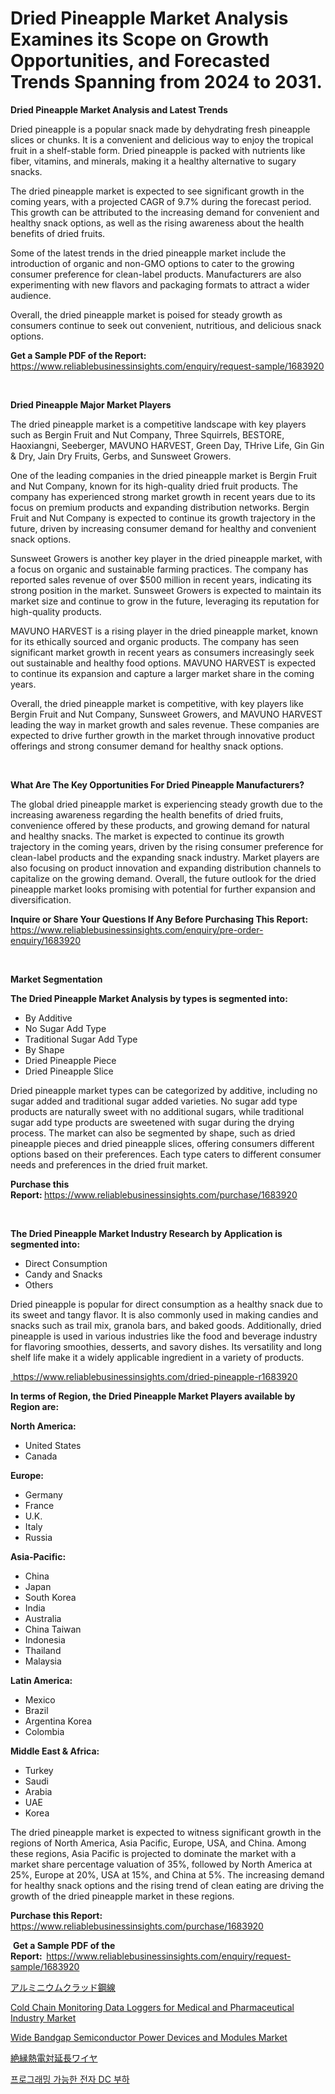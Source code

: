 <p><h1>Dried Pineapple Market Analysis Examines its Scope on Growth Opportunities, and Forecasted Trends Spanning from 2024 to 2031.</h1></p><p><strong>Dried Pineapple Market Analysis and Latest Trends</strong></p>
<p><p>Dried pineapple is a popular snack made by dehydrating fresh pineapple slices or chunks. It is a convenient and delicious way to enjoy the tropical fruit in a shelf-stable form. Dried pineapple is packed with nutrients like fiber, vitamins, and minerals, making it a healthy alternative to sugary snacks.</p><p>The dried pineapple market is expected to see significant growth in the coming years, with a projected CAGR of 9.7% during the forecast period. This growth can be attributed to the increasing demand for convenient and healthy snack options, as well as the rising awareness about the health benefits of dried fruits.</p><p>Some of the latest trends in the dried pineapple market include the introduction of organic and non-GMO options to cater to the growing consumer preference for clean-label products. Manufacturers are also experimenting with new flavors and packaging formats to attract a wider audience.</p><p>Overall, the dried pineapple market is poised for steady growth as consumers continue to seek out convenient, nutritious, and delicious snack options.</p></p>
<p><strong>Get a Sample PDF of the Report:&nbsp;</strong> <a href="https://www.reliablebusinessinsights.com/enquiry/request-sample/1683920">https://www.reliablebusinessinsights.com/enquiry/request-sample/1683920</a></p>
<p>&nbsp;</p>
<p><strong>Dried Pineapple Major Market Players</strong></p>
<p><p>The dried pineapple market is a competitive landscape with key players such as Bergin Fruit and Nut Company, Three Squirrels, BESTORE, Haoxiangni, Seeberger, MAVUNO HARVEST, Green Day, THrive Life, Gin Gin & Dry, Jain Dry Fruits, Gerbs, and Sunsweet Growers.</p><p>One of the leading companies in the dried pineapple market is Bergin Fruit and Nut Company, known for its high-quality dried fruit products. The company has experienced strong market growth in recent years due to its focus on premium products and expanding distribution networks. Bergin Fruit and Nut Company is expected to continue its growth trajectory in the future, driven by increasing consumer demand for healthy and convenient snack options.</p><p>Sunsweet Growers is another key player in the dried pineapple market, with a focus on organic and sustainable farming practices. The company has reported sales revenue of over $500 million in recent years, indicating its strong position in the market. Sunsweet Growers is expected to maintain its market size and continue to grow in the future, leveraging its reputation for high-quality products.</p><p>MAVUNO HARVEST is a rising player in the dried pineapple market, known for its ethically sourced and organic products. The company has seen significant market growth in recent years as consumers increasingly seek out sustainable and healthy food options. MAVUNO HARVEST is expected to continue its expansion and capture a larger market share in the coming years.</p><p>Overall, the dried pineapple market is competitive, with key players like Bergin Fruit and Nut Company, Sunsweet Growers, and MAVUNO HARVEST leading the way in market growth and sales revenue. These companies are expected to drive further growth in the market through innovative product offerings and strong consumer demand for healthy snack options.</p></p>
<p>&nbsp;</p>
<p><strong>What Are The Key Opportunities For Dried Pineapple Manufacturers?</strong></p>
<p><p>The global dried pineapple market is experiencing steady growth due to the increasing awareness regarding the health benefits of dried fruits, convenience offered by these products, and growing demand for natural and healthy snacks. The market is expected to continue its growth trajectory in the coming years, driven by the rising consumer preference for clean-label products and the expanding snack industry. Market players are also focusing on product innovation and expanding distribution channels to capitalize on the growing demand. Overall, the future outlook for the dried pineapple market looks promising with potential for further expansion and diversification.</p></p>
<p><strong>Inquire or Share Your Questions If Any Before Purchasing This Report:</strong> <a href="https://www.reliablebusinessinsights.com/enquiry/pre-order-enquiry/1683920">https://www.reliablebusinessinsights.com/enquiry/pre-order-enquiry/1683920</a></p>
<p>&nbsp;</p>
<p><strong>Market Segmentation</strong></p>
<p><strong>The Dried Pineapple Market Analysis by types is segmented into:</strong></p>
<p><ul><li>By Additive</li><li>No Sugar Add Type</li><li>Traditional Sugar Add Type</li><li>By Shape</li><li>Dried Pineapple Piece</li><li>Dried Pineapple Slice</li></ul></p>
<p><p>Dried pineapple market types can be categorized by additive, including no sugar added and traditional sugar added varieties. No sugar add type products are naturally sweet with no additional sugars, while traditional sugar add type products are sweetened with sugar during the drying process. The market can also be segmented by shape, such as dried pineapple pieces and dried pineapple slices, offering consumers different options based on their preferences. Each type caters to different consumer needs and preferences in the dried fruit market.</p></p>
<p><strong>Purchase this Report:&nbsp;</strong><a href="https://www.reliablebusinessinsights.com/purchase/1683920">https://www.reliablebusinessinsights.com/purchase/1683920</a></p>
<p>&nbsp;</p>
<p><strong>The Dried Pineapple Market Industry Research by Application is segmented into:</strong></p>
<p><ul><li>Direct Consumption</li><li>Candy and Snacks</li><li>Others</li></ul></p>
<p><p>Dried pineapple is popular for direct consumption as a healthy snack due to its sweet and tangy flavor. It is also commonly used in making candies and snacks such as trail mix, granola bars, and baked goods. Additionally, dried pineapple is used in various industries like the food and beverage industry for flavoring smoothies, desserts, and savory dishes. Its versatility and long shelf life make it a widely applicable ingredient in a variety of products.</p></p>
<p><a href="https://www.reliablebusinessinsights.com/dried-pineapple-r1683920">&nbsp;https://www.reliablebusinessinsights.com/dried-pineapple-r1683920</a></p>
<p><strong>In terms of Region, the Dried Pineapple Market Players available by Region are:</strong></p>
<p>
    <p> <strong> North America: </strong>
        <ul>
            <li>United States</li>
            <li>Canada</li>
        </ul>
        </p> 
    <p> <strong> Europe: </strong>
        <ul>
            <li>Germany</li>
            <li>France</li>
            <li>U.K.</li>
            <li>Italy</li>
            <li>Russia</li>
        </ul>
        </p> 
    <p> <strong> Asia-Pacific: </strong>
        <ul>
            <li>China</li>
            <li>Japan</li>
            <li>South Korea</li>
            <li>India</li>
            <li>Australia</li>
            <li>China Taiwan</li>
            <li>Indonesia</li>
            <li>Thailand</li>
            <li>Malaysia</li>
        </ul>
        </p> 
    <p> <strong> Latin America: </strong>
        <ul>
            <li>Mexico</li>
            <li>Brazil</li>
            <li>Argentina Korea</li>
            <li>Colombia</li>
        </ul>
        </p> 
    <p> <strong> Middle East & Africa: </strong>
        <ul>
            <li>Turkey</li>
            <li>Saudi</li>
            <li>Arabia</li>
            <li>UAE</li>
            <li>Korea</li>
        </ul>
    </p>
    </p>
<p><p>The dried pineapple market is expected to witness significant growth in the regions of North America, Asia Pacific, Europe, USA, and China. Among these regions, Asia Pacific is projected to dominate the market with a market share percentage valuation of 35%, followed by North America at 25%, Europe at 20%, USA at 15%, and China at 5%. The increasing demand for healthy snack options and the rising trend of clean eating are driving the growth of the dried pineapple market in these regions.</p></p>
<p><strong>Purchase this Report: </strong><a href="https://www.reliablebusinessinsights.com/purchase/1683920">https://www.reliablebusinessinsights.com/purchase/1683920</a></p>
<p>&nbsp;<strong>Get a Sample PDF of the Report:&nbsp;&nbsp;</strong><a href="https://www.reliablebusinessinsights.com/enquiry/request-sample/1683920">https://www.reliablebusinessinsights.com/enquiry/request-sample/1683920</a></p>
<p><strong></strong></p>
<p><p><a href="https://github.com/TysonKub/Market-Research-Report-List-1/blob/main/5284547150191.md">アルミニウムクラッド鋼線</a></p><p><a href="https://github.com/ajohirul8010/Market-Research-Report-List-1/blob/main/cold-chain-monitoring-data-loggers-for-medical-and-pharmaceutical-industry-market.md">Cold Chain Monitoring Data Loggers for Medical and Pharmaceutical Industry Market</a></p><p><a href="https://github.com/jahid123ahm/Market-Research-Report-List-1/blob/main/wide-bandgap-semiconductor-power-devices-and-modules-market.md">Wide Bandgap Semiconductor Power Devices and Modules Market</a></p><p><a href="https://github.com/RaeJenkins1952/Market-Research-Report-List-1/blob/main/1354646150190.md">絶縁熱電対延長ワイヤ</a></p><p><a href="https://medium.com/@hermanokutneva7878567/%EA%B8%80%EB%A1%9C%EB%B2%8C-%ED%94%84%EB%A1%9C%EA%B7%B8%EB%9E%98%EB%B0%8D-%EA%B0%80%EB%8A%A5%ED%95%9C-%EC%A0%84%EC%9E%90-dc-%EB%B6%80%ED%95%98-%EC%82%B0%EC%97%85-%EC%9C%A0%ED%98%95-%EC%9D%91%EC%9A%A9-%EC%8B%9C%EC%9E%A5-%EC%B0%B8%EA%B0%80%EC%9E%90-%EC%A7%80%EC%97%AD-%EC%84%B1%EC%9E%A5-%EB%B6%84%EC%84%9D-%EB%B0%8F-%EB%AF%B8%EB%9E%98-%EC%8B%9C%EB%82%98%EB%A6%AC%EC%98%A4-2024-2031-9ed938c01c64">프로그래밍 가능한 전자 DC 부하</a></p></p>